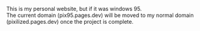 This is my personal website, but if it was windows 95. <br>
The current domain (pix95.pages.dev) will be moved to my normal domain (pixilized.pages.dev) once the project is complete.